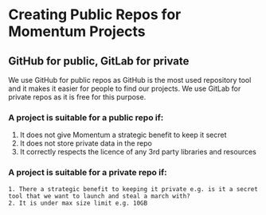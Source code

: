 # Creating Public Repos for Momentum Projects

## GitHub for public, GitLab for private
We use GitHub for public repos as GitHub is the most used repository tool and it makes it easier for people to find our projects. 
We use GitLab for private repos as it is free for this purpose. 

### A project is suitable for a public repo if: 
1. It does not give Momentum a strategic benefit to keep it secret
2. It does not store private data in the repo
3. It correctly respects the licence of any 3rd party libraries and resources

### A project is suitable for a private repo if: 
	1. There a strategic benefit to keeping it private e.g. is it a secret tool that we want to launch and steal a march with?
	2. It is under max size limit e.g. 10GB
